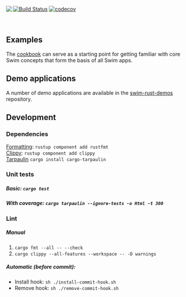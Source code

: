 [![Build Status](https://travis-ci.com/swimos/swim-rust.svg?token=XRdC2qdFmdcvoFQjcbvN&branch=main)](https://travis-ci.com/swimos/swim-rust)
[![codecov](https://codecov.io/gh/swimos/swim-rust/branch/main/graph/badge.svg?token=IVWBLXCGW8)](https://codecov.io/gh/swimos/swim-rust)
<a href="https://www.swimos.org"><img src="https://docs.swimos.org/readme/marlin-blue.svg" align="left"></a>
<br><br><br>

## Examples

The [cookbook](/cookbook) can serve as a starting point for getting familiar with core Swim concepts that form the basis of all Swim apps.

## Demo applications
A number of demo applications are available in the [swim-rust-demos](https://github.com/swimos/swim-rust-demos) repository.

## Development

### Dependencies
[Formatting](https://github.com/rust-lang/rustfmt): `rustup component add rustfmt`<br>
[Clippy](https://github.com/rust-lang/rust-clippy): `rustup component add clippy`<br>
[Tarpaulin](https://github.com/xd009642/tarpaulin) `cargo install cargo-tarpaulin`<br>

### Unit tests
##### Basic: `cargo test`
##### With coverage: `cargo tarpaulin --ignore-tests -o Html -t 300`

### Lint
##### Manual
1) `cargo fmt --all -- --check`
2) `cargo clippy --all-features --workspace -- -D warnings`

##### Automatic (before commit): 
- Install hook: `sh ./install-commit-hook.sh`
- Remove hook: `sh ./remove-commit-hook.sh`
